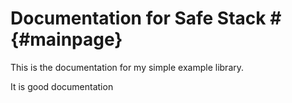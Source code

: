 # Documentation for Safe Stack # {#mainpage}

This is the documentation for my simple example library.

It is good documentation
